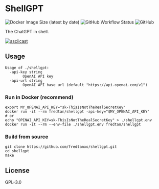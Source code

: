 # ShellGPT

![Docker Image Size (latest by date)](https://img.shields.io/docker/image-size/fredtan/shellgpt)
![GitHub Workflow Status](https://img.shields.io/github/actions/workflow/status/fredtanxo/shellgpt/ci.yml)
![GitHub](https://img.shields.io/github/license/fredtanxo/shellgpt)

The ChatGPT in shell.

[![asciicast](https://asciinema.org/a/KGgUJ30JY23dnT9z9xcOAsq1p.svg)](https://asciinema.org/a/KGgUJ30JY23dnT9z9xcOAsq1p)

## Usage

```
Usage of ./shellgpt:
  -api-key string
        OpenAI API key
  -api-url string
        OpenAI API base url (default "https://api.openai.com/v1")
```

### Run in Docker (recommend)

```shell
export MY_OPENAI_API_KEY="sk-ThisIsNotTheRealSecretKey"
docker run -it --rm fredtan/shellgpt -api-key="$MY_OPENAI_API_KEY"
# or
echo "OPENAI_API_KEY=sk-ThisIsNotTheRealSecretKey" > ./shellgpt.env
docker run -it --rm --env-file ./shellgpt.env fredtan/shellgpt
```

### Build from source

```shell
git clone https://github.com/fredtanxo/shellgpt.git
cd shellgpt
make
```

## License

GPL-3.0
